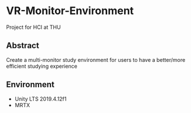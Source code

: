 # VR-Monitor-Environment

Project for HCI at THU

## Abstract 

Create a multi-monitor study environment for users to have a better/more efficient studying experience

## Environment

- Unity LTS 2019.4.12f1 
- MRTX
